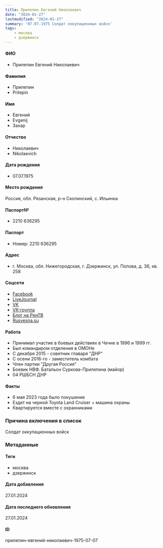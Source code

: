 ```yaml
---
title: Прилепин Евгений Николаевич
date: "2024-01-27"
lastmodified: "2024-01-27"
summary: '07.07.1975 Солдат оккупационных войск'
tags: 
    - москва
    - дзержинск
---
```

<!--# pp2-->
<!--## Фигурант-->
<!--### Личные данные-->
#### ФИО
- Прилепин Евгений Николаевич
#### Фамилия
- Прилепин
- Prilepin
#### Имя
- Евгений
- Evgenij
- Захар
#### Отчество
- Николаевич
- Nikolaevich
#### Дата рождения
- 07.07.1975
#### Место рождения
Россия, обл. Рязанская, р-н Скопинский, с. Ильинка
#### Паспорт№
- 2210 636295
#### Паспорт
- Номер: 2210 636295
#### Адрес
- г. Москва, обл. Нижегородская, г. Дзержинск, ул. Попова, д. 36, кв. 258
#### Соцсети
- [Facebook](https://www.facebook.com/zaharprilepin)
- [LiveJournal](http://prilepin.livejournal.com/)
- [VK](https://vk.com/zprilepin)
- [VK-группа](https://vk.com/club69956821)
- [Блог на РенТВ](http://ren.tv/blog/81401)
- [Rusvesna.su](http://rusvesna.su/authors/prilepin-zahar)
#### Работа
- Принимал участие в боевых действиях в Чечне в 1996 и 1999 гг.
- Был командиром отделения в ОМОНе
- С декабря 2015 - советник главаря "ДНР"
- С осени 2016-го - заместитель комбата
- Член партии "Другая Россия"
- Боевик НВФ. Батальон Суркова-Прилепина (майор)
- 04 РШБСН ДНР
#### Факты
- 6 мая 2023 года было покушение
- Ездит на черной Toyota Land Cruiser + машина охраны
- Квартируется вместе с охранниками
### Причина включения в список
Солдат оккупационных войск
### Метаданные
#### Теги
- москва
- дзержинск
#### Дата добавления
27.01.2024
#### Дата последнего обновления
27.01.2024
#### ID
прилепин-евгений-николаевич-1975-07-07
<!--## END;-->
